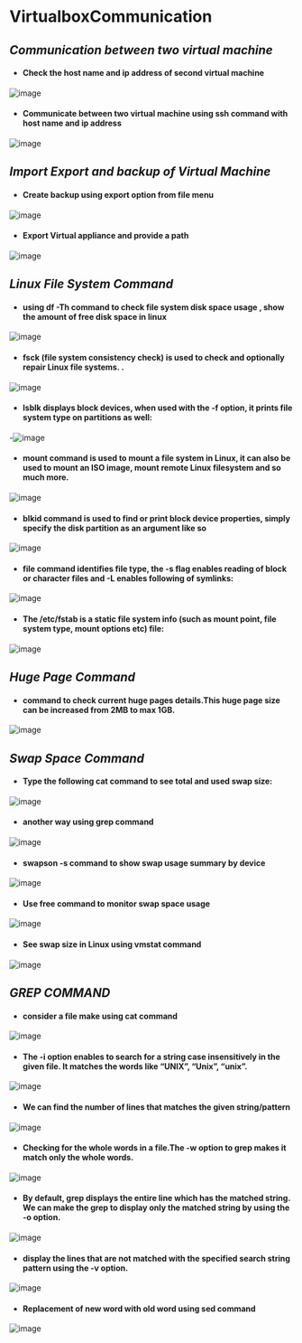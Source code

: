 # VirtualboxCommunication
## *Communication between two virtual machine*
- #### Check the host name and  ip address of second virtual machine 
![image](https://user-images.githubusercontent.com/103022040/162429024-4c1c460e-f3fb-4ef7-bdb6-d40e4a436156.png)
- #### Communicate between two virtual machine using ssh command with host name and ip address
![image](https://user-images.githubusercontent.com/103022040/162430076-e8fcf692-bc2a-478a-9856-5bcc28faecd0.png)
## *Import Export and backup of Virtual Machine*
- #### Create backup using export option from file menu
![image](https://user-images.githubusercontent.com/103022040/162432926-25f9f3f8-92b4-4f07-90d8-bda50296c176.png)
- #### Export Virtual appliance and provide a path
![image](https://user-images.githubusercontent.com/103022040/162433248-4291672d-3519-420b-a68f-ab6f5b36f6f4.png)
## *Linux File System Command*
- #### using  df -Th command to check file system disk space usage , show the amount of free disk space in linux
![image](https://user-images.githubusercontent.com/103022040/162564982-1e6592c8-6881-493f-9a29-61a81809bc0a.png)
- #### fsck (file system consistency check) is used to check and optionally repair Linux file systems. . 
![image](https://user-images.githubusercontent.com/103022040/162565276-3ea52dc6-e20c-40cc-b081-f1ba4905c470.png)
- #### lsblk displays block devices, when used with the -f option, it prints file system type on partitions as well:
-![image](https://user-images.githubusercontent.com/103022040/162565442-5bba3b27-a283-4dcc-af1c-f7a3b45acb8f.png)
 - #### mount command is used to mount a file system in Linux, it can also be used to mount an ISO image, mount remote Linux filesystem and so much more.
![image](https://user-images.githubusercontent.com/103022040/162565667-2bd667df-16b8-40bb-bd07-ff3b67a58572.png)
- #### blkid command is used to find or print block device properties, simply specify the disk partition as an argument like so
![image](https://user-images.githubusercontent.com/103022040/162566109-11d632e0-1f73-4dd8-8ddd-bf241ca826d5.png)
- #### file command identifies file type, the -s flag enables reading of block or character files and -L enables following of symlinks:
![image](https://user-images.githubusercontent.com/103022040/162566464-e6684740-275e-4ebc-9e21-692e92336282.png)
- #### The /etc/fstab is a static file system info (such as mount point, file system type, mount options etc) file:
![image](https://user-images.githubusercontent.com/103022040/162566564-16213754-f256-41e2-b130-847d91205438.png)
##  *Huge Page Command*
- #### command to check current huge pages details.This huge page size can be increased from 2MB to max 1GB.
![image](https://user-images.githubusercontent.com/103022040/162566921-c4331df1-6764-4ab2-a009-38b48584d388.png)
## *Swap Space Command*
- #### Type the following cat command to see total and used swap size:
![image](https://user-images.githubusercontent.com/103022040/162568340-dbca96e8-fea0-43d8-b097-8a179e3b5aa6.png)
- #### another way using grep command
![image](https://user-images.githubusercontent.com/103022040/162568407-abd85f6d-90eb-4ccc-a0f6-135317a32ed2.png)
- #### swapson -s command to show swap usage summary by device
![image](https://user-images.githubusercontent.com/103022040/162568554-9ab2402d-7eb5-47bb-8567-f8f4de318731.png)
- #### Use free command to monitor swap space usage
![image](https://user-images.githubusercontent.com/103022040/162568603-193df89a-e964-4abd-9a0b-8a8a5cf2f882.png)
- #### See swap size in Linux using vmstat command
![image](https://user-images.githubusercontent.com/103022040/162568683-6290b5bd-b0cd-44a1-9b8a-9abfbe2e3ce1.png)
## *GREP COMMAND*
- #### consider a file make using cat command
![image](https://user-images.githubusercontent.com/103022040/162569437-f1834f64-2886-4d00-bb4e-f0717b532998.png)
- #### The -i option enables to search for a string case insensitively in the given file. It matches the words like “UNIX”, “Unix”, “unix”. 
![image](https://user-images.githubusercontent.com/103022040/162569481-ba1ccfb4-9077-4d0e-b6ef-e285ec0a007d.png)
- #### We can find the number of lines that matches the given string/pattern 
![image](https://user-images.githubusercontent.com/103022040/162569621-072bbfe2-f2a7-4ab2-a116-0c4bb66457d4.png)
- #### Checking for the whole words in a file.The -w option to grep makes it match only the whole words. 
![image](https://user-images.githubusercontent.com/103022040/162569705-057dfb04-fdd7-4f88-bcc8-739bc11231ec.png)
- #### By default, grep displays the entire line which has the matched string. We can make the grep to display only the matched string by using the -o option. 
![image](https://user-images.githubusercontent.com/103022040/162569757-9844917d-854d-4fc8-b508-04b8a21e2e77.png)
- ####  display the lines that are not matched with the specified search string pattern using the -v option. 
![image](https://user-images.githubusercontent.com/103022040/162569811-06167018-edea-4d1c-a5a4-9321da3a6a90.png)
- #### Replacement of new word with old word using sed command 
![image](https://user-images.githubusercontent.com/103022040/162572573-e9a5ffb0-f92f-4101-8a81-ad7920604369.png)


